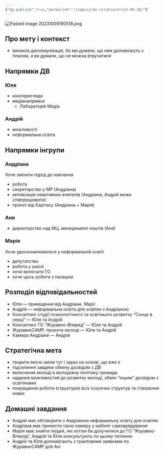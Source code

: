 ```yaml
---
{"dg-publish":true,"permalink":"/zapisi/dv-stratzustrich-09-10/"}
---
```


![Pasted image 20231009190518.png](/img/user/assets/Pasted%20image%2020231009190518.png)
## Про мету і контекст
- виникла дискомунікація, бо ми думали, що нам допоможуть з планом, а ви думали, що не можна втручатися
## Напрямки ДВ
### Юля
- кіноперегляди
- медіанапрямок
	- Лабораторія Медіа
### Андрій
- можливості
- неформальна освіта
## Напрямки інгрупи
### Андріана
Хоче змінити підхід до навчання

- робота
- секретарство у МР (Андріана)
- активізація неактивних вчителів (Андріана, *Андрій може співпрацювати*)
- проєкт від Карітасу (Андріана + Марія)
### Аня
- директорство над МЦ, менеджмент коштів (Аня)
### Марія
Хоче удосконалюватися у неформальній освіті

- депутатство
- робота у школі
- хоче включати ГО
- хоче щось робити з палацом
## Розподіл відповідальностей
- Юля — приміщення від Андріани, Марії
- Андрій — неформальна освіта для освітян з Андріаною
- Консалтинг студії психологічного та освітнього розвитку “Сонце в серці” — Юля та Андрій
- Консалтинг ГО “Журавно-Вперед” — Юля та Андрій
- ЖуравноCAMP, проєкти молоді — Юля та Андрій
- Камера Андріани — Андрій
## Стратегічна мета
- творити якісні зміни тут і зараз на основі, що вже є
- підсилення завдяки обміну досвідом з ДВ
- включення молоді в молодіжну політику громади
- надання можливостей до розвитку молоді, обмін “іншим” досвідом з освітянами
- покращення роботи (структури) всіх існуючих структур та створення нових
## Домашні завдання
- Андрій має обговорити з Андріаною неформальну освіту для освітян
- Андріана має принести свою камеру у кабінет самоврядування
- Марія має знайти людей, які хотіли би долучитися до ГО “Журавно-Вперед”, Андрій та Юля консультують по цьому питанню
- Андрій та Юля допомагають з грантовими заявками по ЖуравноCAMP для Ані
